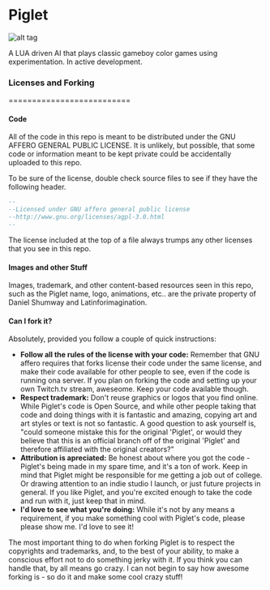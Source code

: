 # Piglet

![alt tag](https://raw.githubusercontent.com/danShumway/Piglet/master/images/piglet_logo.png)

A LUA driven AI that plays classic gameboy color games using experimentation.  In active development.



### Licenses and Forking
==========================


#### Code
All of the code in this repo is meant to be distributed under the GNU AFFERO GENERAL PUBLIC LICENSE.  It is unlikely, but possible, that some code or information meant to be kept private could be accidentally uploaded to this repo.  


To be sure of the license, double check source files to see if they have the following header.

```lua
--
--Licensed under GNU affero general public license
--http://www.gnu.org/licenses/agpl-3.0.html
--
```

The license included at the top of a file always trumps any other licenses that you see in this repo.

#### Images and other Stuff

Images, trademark, and other content-based resources seen in this repo, such as the Piglet name, logo, animations, etc.. are the private property of Daniel Shumway and Latinforimagination.

#### Can I fork it?

Absolutely, provided you follow a couple of quick instructions:

* **Follow all the rules of the license with your code:** Remember that GNU affero requires that forks license their code under the same license, and make their code available for other people to see, even if the code is running ona server.  If you plan on forking the code and setting up your own Twitch.tv stream, aweseome.  Keep your code available though.
* **Respect trademark:** Don't reuse graphics or logos that you find online.  While Piglet's code is Open Source, and while other people taking that code and doing things with it is fantastic and amazing, copying art and art styles or text is not so fantastic.  A good question to ask yourself is, "could someone mistake this for the original 'Piglet', or would they believe that this is an official branch off of the original 'Piglet' and therefore affiliated with the original creators?"
* **Attribution is apreciated:** Be honest about where you got the code - Piglet's being made in my spare time, and it's a ton of work. Keep in mind that Piglet might be responsible for me getting a job out of college.  Or drawing attention to an indie studio I launch, or just future projects in general.  If you like Piglet, and you're excited enough to take the code and run with it, just keep that in mind.
* **I'd love to see what you're doing:** While it's not by any means a requirement, if you make something cool with Piglet's code, please please show me.  I'd love to see it!

The most important thing to do when forking Piglet is to respect the copyrights and trademarks, and, to the best of your ability, to make a conscious effort not to do something jerky with it.  If you think you can handle that, by all means go crazy.  I can not begin to say how awesome forking is - so do it and make some cool crazy stuff!
